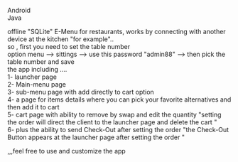 Android  
Java  

offline "SQLite" E-Menu for restaurants, works by connecting with another device at the kitchen "for example"..  
so , first you need to set the table number  
option menu --> sittings --> use this password "admin88" --> then pick the table number and save  
the app including ....  
1- launcher page  
2- Main-menu page  
3- sub-menu page with add directly to cart option  
4- a page for items details where you can pick your favorite alternatives and then add it to cart  
5- cart page with ability to remove by swap and edit the quantity "setting the order will direct the client to the launcher page and delete the cart "  
6- plus the ability to send Check-Out after setting the order "the Check-Out Button appears at the launcher page after setting the order "  
  
,,,feel free to use and customize the app  

